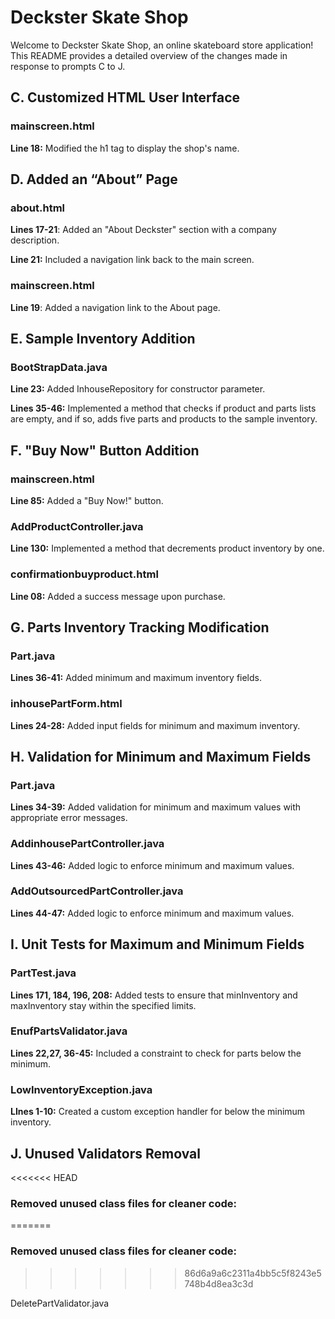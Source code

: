 # **Deckster Skate Shop**

Welcome to Deckster Skate Shop, an online skateboard store application! This README provides a detailed overview of the changes made in response to prompts C to J. 

## **C. Customized HTML User Interface** 

### **mainscreen.html** 

**Line 18:** Modified the h1 tag to display the shop's name. 

## **D. Added an “About” Page** 

### **about.html** 

**Lines 17-21**: Added an "About Deckster" section with a company description. 

**Line 21:** Included a navigation link back to the main screen. 

### **mainscreen.html** 

**Line 19**: Added a navigation link to the About page. 

## **E. Sample Inventory Addition** 

### **BootStrapData.java** 

**Line 23:** Added InhouseRepository for constructor parameter. 

**Lines 35-46:** Implemented a method that checks if product and parts lists are empty, and if so, adds five parts and products to the sample inventory. 

## **F. "Buy Now" Button Addition** 

### **mainscreen.html** 

**Line 85:** Added a "Buy Now!" button. 

### **AddProductController.java** 

**Line 130:** Implemented a method that decrements product inventory by one. 

### **confirmationbuyproduct.html** 

**Line 08:** Added a success message upon purchase. 

## **G. Parts Inventory Tracking Modification** 

### **Part.java** 

**Lines 36-41:** Added minimum and maximum inventory fields. 

### **inhousePartForm.html** 

**Lines 24-28:** Added input fields for minimum and maximum inventory. 

## **H. Validation for Minimum and Maximum Fields** 

### **Part.java** 

**Lines 34-39:** Added validation for minimum and maximum values with appropriate error messages. 

### **AddinhousePartController.java**

**Lines 43-46:** Added logic to enforce minimum and maximum values.

### **AddOutsourcedPartController.java**

**Lines 44-47:** Added logic to enforce minimum and maximum values.

## **I. Unit Tests for Maximum and Minimum Fields** 

### **PartTest.java** 

**Lines 171, 184, 196, 208:** Added tests to ensure that minInventory and maxInventory stay within the specified limits. 

### **EnufPartsValidator.java**

**Lines 22,27, 36-45:** Included a constraint to check for parts below the minimum.

### **LowInventoryException.java**

**LInes 1-10:** Created a custom exception handler for below the minimum inventory.

## **J. Unused Validators Removal** 

<<<<<<< HEAD
### **Removed unused class files for cleaner code:**
=======
### **Removed unused class files for cleaner code:** 
>>>>>>> 86d6a9a6c2311a4bb5c5f8243e5748b4d8ea3c3d

DeletePartValidator.java 


 
